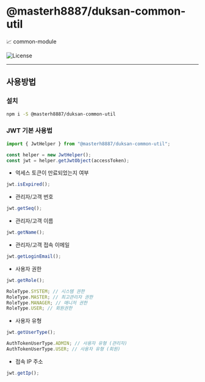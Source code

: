 # @masterh8887/duksan-common-util

:chart_with_upwards_trend: common-module

![License](https://img.shields.io/badge/license-UNLICENSED-orange.svg?style=flat)

---

## 사용방법

### 설치

```bash
npm i -S @masterh8887/duksan-common-util
```

### JWT 기본 사용법

```typescript
import { JwtHelper } from "@masterh8887/duksan-common-util";

const helper = new JwtHelper();
const jwt = helper.getJwtObject(accessToken);
```

- 억세스 토큰이 만료되었는지 여부

```typescript
jwt.isExpired();
```

- 관리자/고객 번호

```typescript
jwt.getSeq();
```

- 관리자/고객 이름

```typescript
jwt.getName();
```

- 관리자/고객 접속 이메일

```typescript
jwt.getLoginEmail();
```

- 사용자 권한

```typescript
jwt.getRole();

RoleType.SYSTEM; // 시스템 권한
RoleType.MASTER; // 최고관리자 권한
RoleType.MANAGER; // 매니저 권한
RoleType.USER; // 회원권한
```

- 사용자 유형

```typescript
jwt.getUserType();

AuthTokenUserType.ADMIN; // 사용자 유형 (관리자)
AuthTokenUserType.USER; // 사용자 유형 (회원)
```

- 접속 IP 주소

```typescript
jwt.getIp();
```
